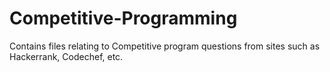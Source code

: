 # Competitive-Programming
Contains files relating to Competitive program questions from sites such as Hackerrank, Codechef, etc.
